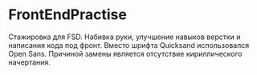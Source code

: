# FrontEndPractise
Стажировка для FSD. Набивка руки, улучшение навыков верстки и написания кода под фронт.
Вместо шрифта Quicksand использовался Open Sans. Причиной замены является отсутствие кириллического начертания.